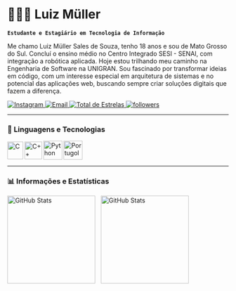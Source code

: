 # 👨🏻‍💻 Luiz Müller

**`Estudante e Estagiário em Tecnologia de Informação`**

Me chamo Luiz Müller Sales de Souza, tenho 18 anos e sou de Mato Grosso do Sul. Concluí o ensino médio no Centro Integrado SESI - SENAI, com integração a robótica aplicada. Hoje estou trilhando meu caminho na Engenharia de Software na UNIGRAN. Sou fascinado por transformar ideias em código, com um interesse especial em arquitetura de sistemas e no potencial das aplicações web, buscando sempre criar soluções digitais que fazem  a diferença.

<p align="left">
    <a href="https://www.instagram.com/luizmullerz/">
        <img 
            alt="Instagram" 
            title="Me siga no Instagram" 
            src="https://img.shields.io/badge/instagram-FF8C00?style=for-the-badge&logo=instagram&logoColor=white"
        />
    </a>
    <a href="mailto:dev.luizmuller@gmail.com">
        <img 
            alt="Email" 
            title="Entre em contato por E-mail" 
            src="https://img.shields.io/badge/e--mail-D14836?style=for-the-badge&logo=gmail&logoColor=white"
        />
    </a>
    <a href="https://github.com/LuizMullerSouza?tab=repositories&sort=stargazers">
        <img 
            alt="Total de Estrelas" 
            title="Total de Estrelas GitHub" 
            src="https://custom-icon-badges.demolab.com/github/stars/LuizMullerSouza?color=55960c&style=for-the-badge&labelColor=488207&logo=star&label=estrelas"
        />
    </a>
    <a href="https://github.com/LuizMullerSouza?tab=followers">
        <img 
            alt="followers" 
            title="Me siga no GitHub" 
            src="https://custom-icon-badges.demolab.com/github/followers/LuizMullerSouza?color=236ad3&labelColor=1155ba&style=for-the-badge&logo=github&label=seguidores&logoColor=white"
        />
    </a>
</p>

---

### 🤖 Linguagens e Tecnologias

<div style="display: flex; align-items: center; gap: 3px;">
  <img 
    alt="C"
    title="C"
    width="36px"
    height="40px"
    src="https://upload.wikimedia.org/wikipedia/commons/1/19/C_Logo.png" 
  />
  <img 
    alt="C++"
    title="C++"
    width="40px"
    height="40px"
    src="https://cdn.jsdelivr.net/gh/devicons/devicon@latest/icons/cplusplus/cplusplus-original.svg" 
  />
  <img 
    alt="Python"
    title="Python"
    width="43px"
    height="43px"
    src="https://cdn.jsdelivr.net/gh/devicons/devicon@latest/icons/python/python-original.svg"
  />
  <img 
    alt="Portugol"
    title="Portugol"
    width="43px"
    height="43px"
    src="https://univali-lite.github.io/Portugol-Studio/assets/img/logo.png"
  />
</div>

---

### 📊 Informações e Estatísticas

<p>
    <img 
        align="left"
        alt="GitHub Stats"
        height="200px"
        style="padding-right: 10px"
        src="https://github-readme-stats.vercel.app/api?username=LuizMullerSouza&show_icons=true&theme=transparent&include_all_commits=true&locale=pt-br"
    />
    <img 
        align="left"
        alt="GitHub Stats"
        height="200px"
        src="https://github-readme-stats.vercel.app/api/top-langs/?username=LuizMullerSouza&theme=transparent&layout=compact&custom_title=Tecnologias&langs_count=5"
    />

</p>
